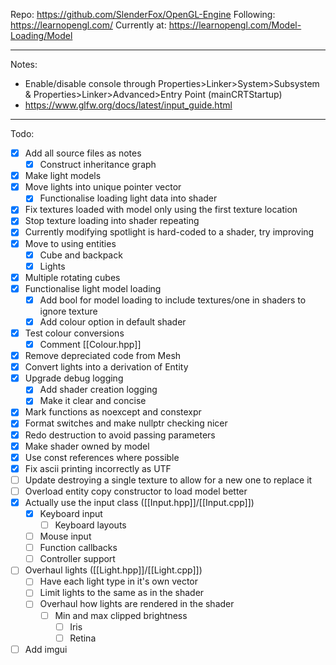 Repo: https://github.com/SlenderFox/OpenGL-Engine
Following: https://learnopengl.com/
Currently at: https://learnopengl.com/Model-Loading/Model
___
Notes:
- Enable/disable console through
	Properties>Linker>System>Subsystem & Properties>Linker>Advanced>Entry Point (mainCRTStartup)
- https://www.glfw.org/docs/latest/input_guide.html
___
Todo:
- [x] Add all source files as notes
	- [x] Construct inheritance graph
- [x] Make light models
- [x] Move lights into unique pointer vector
	- [x] Functionalise loading light data into shader
- [x] Fix textures loaded with model only using the first texture location
- [x] Stop texture loading into shader repeating
- [x] Currently modifying spotlight is hard-coded to a shader, try improving
- [x] Move to using entities
	- [x] Cube and backpack
	- [x] Lights
- [x] Multiple rotating cubes
- [x] Functionalise light model loading
	- [x] Add bool for model loading to include textures/one in shaders to ignore texture
	- [x] Add colour option in default shader
- [x] Test colour conversions
	- [x] Comment [[Colour.hpp]]
- [x] Remove depreciated code from Mesh
- [x] Convert lights into a derivation of Entity
- [x] Upgrade debug logging
	- [x] Add shader creation logging
	- [x] Make it clear and concise
- [x] Mark functions as noexcept and constexpr
- [x] Format switches and make nullptr checking nicer
- [x] Redo destruction to avoid passing parameters
- [x] Make shader owned by model
- [x] Use const references where possible
- [x] Fix ascii printing incorrectly as UTF
- [ ] Update destroying a single texture to allow for a new one to replace it
- [ ] Overload entity copy constructor to load model better
- [x] Actually use the input class ([[Input.hpp]]/[[Input.cpp]])
	- [x] Keyboard input
		- [ ] Keyboard layouts
	- [ ] Mouse input
	- [ ] Function callbacks
	- [ ] Controller support
- [ ] Overhaul lights ([[Light.hpp]]/[[Light.cpp]])
	- [ ] Have each light type in it's own vector
	- [ ] Limit lights to the same as in the shader
	- [ ] Overhaul how lights are rendered in the shader
		- [ ] Min and max clipped brightness
			- [ ] Iris
			- [ ] Retina
- [ ] Add imgui
